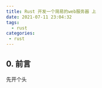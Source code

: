 ```yaml
---
title: Rust 开发一个简易的web服务器 上
date: 2021-07-11 23:04:32
tags:
  - rust
categories:
 - rust
---
```


## 0. 前言

先开个头

<!-- more -->
